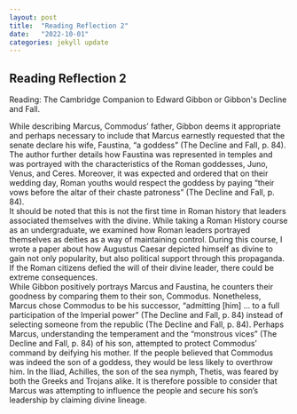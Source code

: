 ```yaml
---
layout: post
title:  "Reading Reflection 2"
date:   "2022-10-01"
categories: jekyll update
---
```

## Reading Reflection 2

Reading: The Cambridge Companion to Edward Gibbon or Gibbon's Decline and Fall.

While describing Marcus, Commodus’ father, Gibbon deems it appropriate and perhaps necessary to include that Marcus earnestly requested that the senate declare his wife, Faustina, “a goddess” (The Decline and Fall, p. 84).  The author further details how Faustina was represented in temples and was portrayed with the characteristics of the Roman goddesses, Juno, Venus, and Ceres.  Moreover, it was expected and ordered that on their wedding day, Roman youths would respect the goddess by paying “their vows before the altar of their chaste patroness” (The Decline and Fall, p. 84).  
It should be noted that this is not the first time in Roman history that leaders associated themselves with the divine.  While taking a Roman History course as an undergraduate, we examined how Roman leaders portrayed themselves as deities as a way of maintaining control.  During this course, I wrote a paper about how Augustus Caesar depicted himself as divine to gain not only popularity, but also political support through this propaganda.  If the Roman citizens defied the will of their divine leader, there could be extreme consequences.  
While Gibbon positively portrays Marcus and Faustina, he counters their goodness by comparing them to their son, Commodus.  Nonetheless, Marcus chose Commodus to be his successor, “admitting [him] … to a full participation of the Imperial power” (The Decline and Fall, p. 84) instead of selecting someone from the republic (The Decline and Fall, p. 84).  Perhaps Marcus, understanding the temperament and the “monstrous vices” (The Decline and Fall, p. 84) of his son, attempted to protect Commodus’ command by deifying his mother.  If the people believed that Commodus was indeed the son of a goddess, they would be less likely to overthrow him.  In the Iliad, Achilles, the son of the sea nymph, Thetis, was feared by both the Greeks and Trojans alike.  It is therefore possible to consider that Marcus was attempting to influence the people and secure his son’s leadership by claiming divine lineage.


